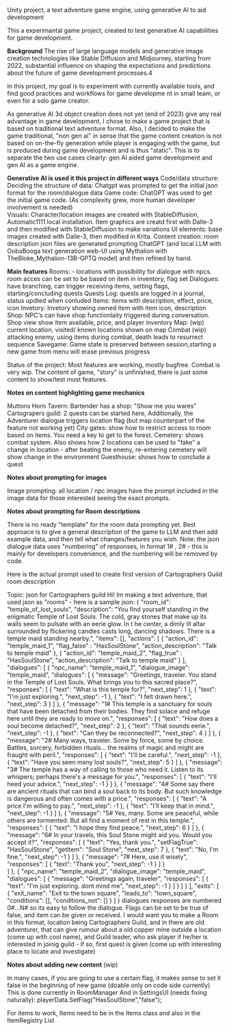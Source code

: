 Unity project, a text adventure game engine, using generative AI to aid development


This a experimantal game project, created to test generative AI capabilities for game development.

**Background**
The rise of large language models and generative image creation technologies like Stable Diffusion and Midjourney, starting from 2022,  substantial influence on shaping the expectations and predictions about the future of game development processes.4

In this project, my goal is to experiment with currently available tools, and find  good practices and workflows for game developme nt in small team, or even for a solo game  creator.

As generative AI 3d object creation does not yet (end of 2023) give any real advantage in game development, I chose to make a game project that is based on traditional text adventure format. Also, I decided to make the game traditional, "non gen ai" in sense that the game content creation is not based on on-the-fly generation while player is engaging with the game, but is produced during game development and is thus "static". This is to separate the two use cases clearly: gen AI aided game development and gen AI as a game engine.  

**Generative AI is used it this project in different ways**
Code/data structure:
Deciding the structure of data: Chatgpt was prompted to get the initial json format for the room/dialogue data
Game code: ChatGPT was used to get the initial game code. (As complexity grew, more human developer involvement is needed)      
Visuals: 
Character/location images are created with StableDiffusion, Automatic1111 local installation.
Item graphics are creatd first with Dalle-3 and then modified with StableDiffusion to make variations
UI elements: base images created with Dalle-3, then modified in Krita.
Content creation: room description json files are generated prompting ChatGPT (and local LLM with OobaBooga text generation web-UI using Mythalion with TheBloke_Mythalion-13B-GPTQ model) and then refined by hand.

**Main features**
Rooms: - locations with possibility for dialogue with npcs. room acces can be set  to be based on item in inventory, flag set
Dialogues: have branching, can trigger receiving items, setting flags, starting/concluding quests
Quests Log: quests are logged in a journal, status updted when conluded
Items: items with description, effect, price, icon
Invetory: Invetory showing owned item with item icon, description
Shop: NPC's can have shop functionlaity triggered during conversation. Shop view show item available, price, and player inventory 
Map: (wip) current location, visited/ known locations shown on map
Combat (wip) attacking enemy, using items during combat, death leads to resurrect sequence
Savegame: Game state is preserved between session,starting a new game from menu will erase previous progress  

Status of the project:
Most features are working, mostly bugfree. Combat is very wip. The content of game, "story" is unfinished, there is just some content to show/test most features.

**Notes on content highlighting game mechanics**

Muttons Horn Tavern: Bartender has a shop: "Show me you wares"
Cartograpers guild: 2 quests can be started here, Additionally, the Adventurer dialogue triggers location flag (but map counterpart of the feature not working yet)
City gates: show how to restrict access to room based on items. You need a key to get to the forest.
Cemetery: shows combat system. Also shows how 2 locations can be used to "fake" a change in location - after beating the enemy, re-entering cemetery will show change in the environment
Guesthouse: shows how to conclude a quest

**Notes about prompting for images**

Image prompting: all location / npc images have the prompt included in the image data for those interested seeing the exact prompts.


**Notes about prompting for Room descriptions**
 
There is no ready "template" for the room data prompting yet. Best approace is to give a  general description of the game to LLM and then add example data, and then tell what changes/features you wish.
Note: the json dialogue data uses "numbering" of responses, in format  1# , 2# - this is mainly for developers convenience, and the numbering  will be removed by code.


Here is the actual prompt used to create first version of Cartographers Guild room description

Topic: json for Cartographers guild
Hi! Im making a text adventure, that used json as "rooms" - here is  a sample json:
{
  "room_id": "temple_of_lost_souls",
  "description": "You find yourself standing in the enigmatic Temple of Lost Souls. The cold, gray stones that make up its walls seem to pulsate with an eerie glow. In t he center, a dimly lit altar surrounded by flickering candles casts long, dancing shadows. There is a temple maid  standing nearby.",
  "items": [],
  "actions": [
    {
      "action_id": "temple_maid_1",
      "flag_false" : "HasSoulStone",
      "action_description": "Talk to temple maid"
    },
    {
      "action_id": "temple_maid_2",
      "flag_true" : "HasSoulStone",
      "action_description": "Talk to temple maid"
    }
  ],
  "dialogues": [
    {
      "npc_name": "temple_maid_1",
      "dialogue_image": "temple_maid",
      "dialogues": [
        {
          "message": "Greetings, traveler. You stand in the Temple of Lost Souls. What brings you to this sacred place?",
          "responses": [
            {
              "text": "What is this temple for?",
              "next_step": 1
            },
            {
              "text": "I'm just exploring.",
              "next_step": -1
            },
            {
              "text": "I felt drawn here.",
              "next_step": 3
            }
          ]
        },
        {
          "message": "1# This temple is a sanctuary for souls that have been detached from their bodies. They find solace and refuge here until they are ready to move on.",
          "responses": [
            {
              "text": "How does a soul become detached?",
              "next_step": 2
            },
            {
              "text": "That sounds eerie.",
              "next_step": -1
            },
            {
              "text": "Can they be reconnected?",
              "next_step": 4
            }
          ]
        },
        {
          "message": "2# Many ways, traveler. Some by force, some by choice. Battles, sorcery, forbidden rituals... the realms of magic and might are fraught with peril.",
          "responses": [
            {
              "text": "I'll be careful.",
              "next_step": -1
            },
            {
              "text": "Have you seen many lost souls?",
              "next_step": 5
            }
          ]
        },
        {
          "message": "3# The temple has a way of calling to those who need it. Listen to its whispers; perhaps there's a message for you.",
          "responses": [
            {
              "text": "I'll heed your advice.",
              "next_step": -1
            }
          ]
        },
        {
          "message": "4# Some say there are ancient rituals that can bind a soul back to its body. But such knowledge is dangerous and often comes with a price.",
          "responses": [
            {
              "text": "A price I'm willing to pay.",
              "next_step": -1
            },
            {
              "text": "I'll keep that in mind.",
              "next_step": -1
            }
          ]
        },
        {
          "message": "5# Yes, many. Some are peaceful, while others are tormented. But all find a moment of rest in this temple.",
          "responses": [
            {
              "text": "I hope they find peace.",
              "next_step": 6
            }
          ]
        },
        {
          "message": "6# In your travels, this Soul Stone might aid you. Would you accept it?",
          "responses": [
            {
              "text": "Yes, thank you.",
              "setFlagTrue": "HasSoulStone",
              "getItem": "Soul Stone",
              "next_step": 7
            },
            {
              "text": "No, I'm fine.",
              "next_step": -1
            }
          ]
        },
        {
          "message": "7# Here, use it wisely",
          "responses": [
            {
              "text": "Thank you",
              "next_step": -1
            }
          ]
        }   
      ]
    },
    {
      "npc_name": "temple_maid_2",
      "dialogue_image": "temple_maid",
      "dialogues": [
        {
          "message": "Greetings again, traveler",
          "responses": [
            {
              "text": "I'm just exploring. dont mind me",
              "next_step": -1
            }
          ]
        }
      ]
    }
  ],
  "exits": [
    {
      "exit_name": "Exit to the town  square",
      "leads_to": "town_square",
      "conditions": [],
      "conditions_not": []
    }
  ]
}
dialogues responses are numbered 0#...N# so its easy to follow the dialogue. Flags can be set to be true of false, and item can be given or received. I would want you to make a Room in this format, location being Cartographers Guild, and in there are old adventurer, that can give rumour about a old copper mine outside a location (come up with cool name), and Guild leader, who ask player if he/her is interested in joinig guild - if so, first quest is given (come up with interesting place to locate and investigate)




**Notes about adding new content**
(wip)

In many cases, if you are going to use a certain flag, it makes sense to set it false in the beginning of new game (doable only on  code side currently)
This is done currently in RoomManager And in SettingsUI (needs fixing naturally): playerData.SetFlag("HasSoulStone","false");

For items to work, Items need to be in the Items class and also in the ItemRegistry List 
